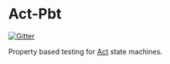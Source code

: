 Act-Pbt
===
[![Gitter](https://badges.gitter.im/requirementsascode/community.svg)](https://gitter.im/requirementsascode/community?utm_source=badge&utm_medium=badge&utm_campaign=pr-badge)

Property based testing for [Act](https://github.com/bertilmuth/act) state machines.
